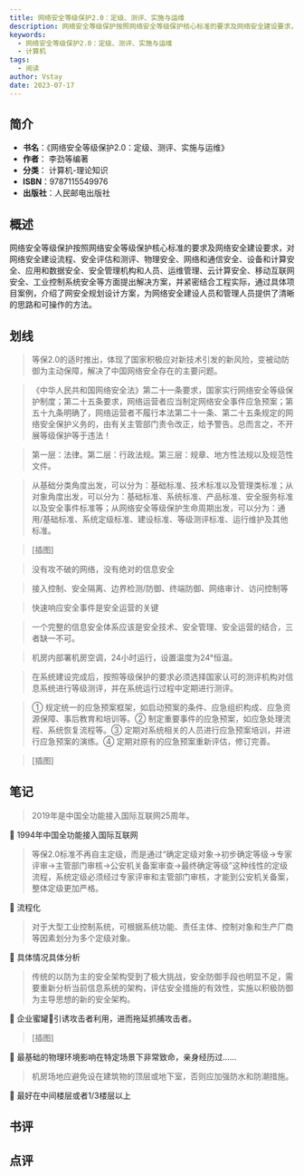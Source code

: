 ```yaml
---
title: 网络安全等级保护2.0：定级、测评、实施与运维
description: 网络安全等级保护按照网络安全等级保护核心标准的要求及网络安全建设要求，对网络安全建设流程、安全评估和测评、物理安全、网络和通信安全、设备和计算安全、应用和数据安全、安全管理机构和人员、运维管理、云计算安全、移动互联网安全、工业控制系统安全等方面提出解决方案
keywords:
  - 网络安全等级保护2.0：定级、测评、实施与运维
  - 计算机
tags:
  - 阅读
author: Vstay
date: 2023-07-17
---
```


## 简介

- **书名**：《网络安全等级保护2.0：定级、测评、实施与运维》
- **作者**： 李劲等编著
- **分类**： 计算机-理论知识
- **ISBN**：9787115549976
- **出版社**：人民邮电出版社

## 概述

网络安全等级保护按照网络安全等级保护核心标准的要求及网络安全建设要求，对网络安全建设流程、安全评估和测评、物理安全、网络和通信安全、设备和计算安全、应用和数据安全、安全管理机构和人员、运维管理、云计算安全、移动互联网安全、工业控制系统安全等方面提出解决方案，并紧密结合工程实际，通过具体项目案例，介绍了网安全规划设计方案，为网络安全建设人员和管理人员提供了清晰的思路和可操作的方法。

## 划线 
 

> 等保2.0的适时推出，体现了国家积极应对新技术引发的新风险，变被动防御为主动保障，解决了中国网络安全存在的主要问题。 

> 《中华人民共和国网络安全法》第二十一条要求，国家实行网络安全等级保护制度；第二十五条要求，网络运营者应当制定网络安全事件应急预案；第五十九条明确了，网络运营者不履行本法第二十一条、第二十五条规定的网络安全保护义务的，由有关主管部门责令改正，给予警告。总而言之，不开展等级保护等于违法！ 

> 第一层：法律。第二层：行政法规。第三层：规章、地方性法规以及规范性文件。 

> 从基础分类角度出发，可以分为：基础标准、技术标准以及管理类标准；从对象角度出发，可以分为：基础标准、系统标准、产品标准、安全服务标准以及安全事件标准等；从网络安全等级保护生命周期出发，可以分为：通用/基础标准、系统定级标准、建设标准、等级测评标准、运行维护及其他标准。 

> [插图] 

> 没有攻不破的网络，没有绝对的信息安全 

> 接入控制、安全隔离、边界检测/防御、终端防御、网络审计、访问控制等 

> 快速响应安全事件是安全运营的关键 

> 一个完整的信息安全体系应该是安全技术、安全管理、安全运营的结合，三者缺一不可。 

> 机房内部署机房空调，24小时运行，设置温度为24°恒温。 

> 在系统建设完成后，按照等级保护的要求必须选择国家认可的测评机构对信息系统进行等级测评，并在系统运行过程中定期进行测评。 

> ① 规定统一的应急预案框架，如启动预案的条件、应急组织构成、应急资源保障、事后教育和培训等。② 制定重要事件的应急预案，如应急处理流程、系统恢复流程等。③ 定期对系统相关的人员进行应急预案培训，并进行应急预案的演练。④ 定期对原有的应急预案重新评估，修订完善。 

> [插图]

## 笔记


> 2019年是中国全功能接入国际互联网25周年。

💭 1994年中国全功能接入国际互联网

> 等保2.0标准不再自主定级，而是通过“确定定级对象→初步确定等级→专家评审→主管部门审核→公安机关备案审查→最终确定等级”这种线性的定级流程，系统定级必须经过专家评审和主管部门审核，才能到公安机关备案，整体定级更加严格。

💭 流程化

> 对于大型工业控制系统，可根据系统功能、责任主体、控制对象和生产厂商等因素划分为多个定级对象。

💭 具体情况具体分析

> 传统的以防为主的安全架构受到了极大挑战，安全防御手段也明显不足，需要重新分析当前信息系统的架构，评估安全措施的有效性，实施以积极防御为主导思想的新的安全架构。

💭 企业蜜罐🍯引诱攻击者利用，进而拖延抓捕攻击者。

> [插图]

💭 最基础的物理环境影响在特定场景下非常致命，亲身经历过……

> 机房场地应避免设在建筑物的顶层或地下室，否则应加强防水和防潮措施。

💭 最好在中间楼层或者1/3楼层以上

## 书评


## 点评
